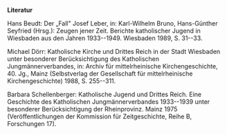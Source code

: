 **Literatur**

Hans Beudt: Der „Fall" Josef Leber, in: Karl-Wilhelm Bruno, Hans-Günther
Seyfried (Hrsg.): Zeugen jener Zeit. Berichte katholischer Jugend in
Wiesbaden aus den Jahren 1933--1949. Wiesbaden 1989, S. 31--33.

Michael Dörr: Katholische Kirche und Drittes Reich in der Stadt
Wiesbaden unter besonderer Berücksichtigung des Katholischen
Jungmännerverbandes, in: Archiv für mittelrheinische Kirchengeschichte,
40. Jg., Mainz (Selbstverlag der Gesellschaft für mittelrheinische
Kirchengeschichte) 1988, S. 255--311.

Barbara Schellenberger: Katholische Jugend und Drittes Reich. Eine
Geschichte des Katholischen Jungmännerverbandes 1933--1939 unter
besonderer Berücksichtigung der Rheinprovinz. Mainz 1975
(Veröffentlichungen der Kommission für Zeitgeschichte, Reihe B,
Forschungen 17).
